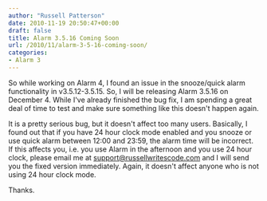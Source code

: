 ```yaml
---
author: "Russell Patterson"
date: 2010-11-19 20:50:47+00:00
draft: false
title: Alarm 3.5.16 Coming Soon
url: /2010/11/alarm-3-5-16-coming-soon/
categories:
- Alarm 3
---
```


So while working on Alarm 4, I found an issue in the snooze/quick alarm functionality in v3.5.12-3.5.15. So, I will be releasing Alarm 3.5.16 on December 4. While I've already finished the bug fix, I am spending a great deal of time to test and make sure something like this doesn't happen again.

It is a pretty serious bug, but it doesn't affect too many users. Basically, I found out that if you have 24 hour clock mode enabled and you snooze or use quick alarm between 12:00 and 23:59, the alarm time will be incorrect. If this affects you, i.e. you use Alarm in the afternoon and you use 24 hour clock, please email me at support@russellwritescode.com and I will send you the fixed version immediately. Again, it doesn't affect anyone who is not using 24 hour clock mode.

Thanks.
